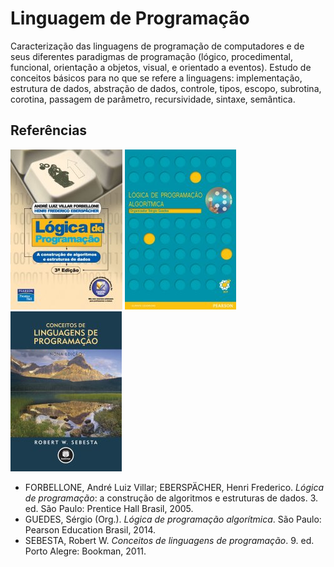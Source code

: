 # Linguagem de Programação

Caracterização das linguagens de programação de computadores e de seus diferentes paradigmas de programação (lógico, procedimental, funcional, orientação a objetos, visual, e orientado a eventos). Estudo de conceitos básicos para no que se refere a linguagens: implementação, estrutura de dados, abstração de dados, controle, tipos, escopo, subrotina, corotina, passagem de parâmetro, recursividade, sintaxe, semântica.

## Referências

![](img/forbellone.jpg) ![](img/guedes.jpg) ![](img/sebesta.jpg)

- FORBELLONE, André Luiz Villar; EBERSPÄCHER, Henri Frederico. *Lógica de programação*: a construção de algoritmos e estruturas de dados. 3. ed. São Paulo: Prentice Hall Brasil, 2005.
- GUEDES, Sérgio (Org.). *Lógica de programação algorítmica*. São Paulo: Pearson Education Brasil, 2014.
- SEBESTA, Robert W. *Conceitos de linguagens de programação*. 9. ed. Porto Alegre: Bookman, 2011.
